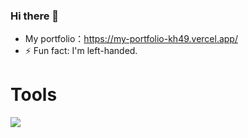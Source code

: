 
### Hi there 👋
- My portfolio：https://my-portfolio-kh49.vercel.app/ 
- ⚡ Fun fact: I'm left-handed.

<!--
**orukahairuka/orukahairuka** is a ✨ _special_ ✨ repository because its `README.md` (this file) appears on your GitHub profile.

Here are some ideas to get you started:

- 🔭 I’m currently working on ...
- 🌱 I’m currently learning ...
- 👯 I’m looking to collaborate on ...
- 🤔 I’m looking for help with ...
- 💬 Ask me about ...
- 📫 How to reach me: ...
- 😄 Pronouns: ...irukakamokamokamo111.vercel.app
- ⚡ Fun fact: ...![github-readme-stats](https://github-readme-stats-clone-snq2001.vercel.app/api/top-langs/?username=SNQ-2001)
<p align="left"> 
  <img alt="Top Langs" height="150px" src="https://irukakamokamokamo111.vercel.app/api/top-langs/?username=orukahairuka&layout=compact&show_icons=true&theme=onedark" />
  <img alt="github stats" height="150px" src="https://irukakamokamokamo111.vercel.app/api?username=orukahairuka&theme=onedark&show_icons=ture" />
</p>

-->

# Tools

<img src="https://skillicons.dev/icons?i=flutter,firebase,github,vscode,figma,swift" /> <br /><br />

